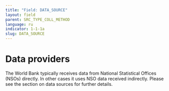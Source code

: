 ```yaml
---
title: "Field: DATA_SOURCE"
layout: field
parent: SRC_TYPE_COLL_METHOD
language: ru
indicator: 1-1-1a
slug: DATA_SOURCE
---
```

# Data providers

The World Bank typically receives data from National Statistical Offices (NSOs) directly. In other cases it uses NSO data received indirectly. Please see the section on data sources for further details.